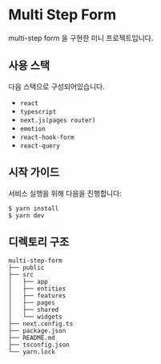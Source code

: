 # Multi Step Form

multi-step form 을 구현한 미니 프로젝트입니다.

## 사용 스택

다음 스택으로 구성되어있습니다.

- `react`
- `typescript`
- `next.js(pages router)`
- `emotion`
- `react-hook-form`
- `react-query`

## 시작 가이드

서비스 실행을 위해 다음을 진행합니다:

```
$ yarn install
$ yarn dev
```

## 디렉토리 구조

```shell
multi-step-form
├── public
├── src
│   ├── app
│   ├── entities
│   ├── features
│   ├── pages
│   ├── shared
│   └── widgets
├── next.config.ts
├── package.json
├── README.md
├── tsconfig.json
└── yarn.lock
```
